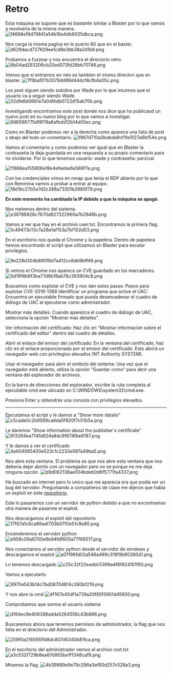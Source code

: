 # Retro

Esta máquina se supone que es bastante similar a Blaster por lo que vamos a resolverla de la misma manera. 
![f4668ef8d79841a54b18a4db9035dbca.png](img/f4668ef8d79841a54b18a4db9035dbca.png)


Nos carga la misma pagina en le puerto 80 que en el baster.
![d629dacd727629ee1cd8e3bb38a2d1b9.png](img/d629dacd727629ee1cd8e3bb38a2d1b9.png)

Probamos a fuzzear y nos encuentra el directorio retro. 
![6b04ad293206cb20ed573fd26bb70746.png](img/6b04ad293206cb20ed573fd26bb70746.png)

Vemos que si entramos en reto es tambien el mismo directori que en blaster.
![7f9ba5f7b3079dd89d44dcf4cfb4a05c.png](img/7f9ba5f7b3079dd89d44dcf4cfb4a05c.png)

Los post siguen siendo subidos por Wade por lo que intuimos que el usuario va a seguir siendo Wade. 
![02dfe6d0661e7a0df4db0722d15ab70b.png](img/02dfe6d0661e7a0df4db0722d15ab70b.png)

Investigando encontramos este post donde nos dice que ha publicaod un nuevo post en su nuevo blog por lo que vamos a investigar. 
![686596775df8f19a8afbdd12b14d05ec.png](img/686596775df8f19a8afbdd12b14d05ec.png)

Como en Blaster podemos ver a la derecha como aparece una lista de post y abajo del todo un comentario. 
![f967d710a0babda9cf1fe5f27a6bf54e.png](img/f967d710a0babda9cf1fe5f27a6bf54e.png)

Vamos al comentario y como podemos ver igual que en Blaster la contraseña la deja guardada en una respuesta  a su propio comentario para no olvidarse. Por lo que tenemos usuario: wade y contraseña: parzival. 

![f1868ea155906e19e4efeebe6e569f7e.png](img/f1868ea155906e19e4efeebe6e569f7e.png)

Con los credenciales vimos en nmap que tenia el RDP abierto por lo que con Remmina vamos a probar a entrar al equipo. 
![18d1bc27b5a7d2c288a73301b2880f79.png](img/18d1bc27b5a7d2c288a73301b2880f79.png)

**En este momento ha cambiado la IP debido a que la máquina se apagó.**

Nos metemos dentro del sistema. 
![e39786928c7670d627322960a7b2846b.png](img/e39786928c7670d627322960a7b2846b.png)

Vamos a ver que hay en el archivo user.txt. Encontramos la primera flag. 
![1c49473c13c7a28e1af153a7bf102d03.png](img/1c49473c13c7a28e1af153a7bf102d03.png)

En el escritorio nos queda el Chrome y la papelera. Dentro de papelera hemos encontrado el script que utilizamos en Blaster para escalar privilegios.  


![9e228d304b890f8d7a412cc6db9bff49.png](img/9e228d304b890f8d7a412cc6db9bff49.png)

Si vemos el Chrome nos aparece un CVE guardado en los marcadores. 
![0d19f8b6f3ba77d8b18ab78c393904c8.png](img/0d19f8b6f3ba77d8b18ab78c393904c8.png)

Buscamos como explotar el CVE y nos dan estos pasos:
Pasos para explotar CVE-2019-1388
Identificar un programa que active el UAC:
Encuentra un ejecutable firmado que pueda desencadenar el cuadro de diálogo de UAC al ejecutarse como administrador.

Mostrar más detalles:
Cuando aparezca el cuadro de diálogo de UAC, selecciona la opción "Mostrar más detalles".

Ver información del certificado:
Haz clic en "Mostrar información sobre el certificado del editor" dentro del cuadro de detalles.

Abrir el enlace del emisor del certificado:
En la ventana del certificado, haz clic en el enlace proporcionado por el emisor del certificado. Esto abrirá un navegador web con privilegios elevados (NT Authority SYSTEM).

Usar el navegador para abrir el símbolo del sistema:
Una vez que el navegador esté abierto, utiliza la opción "Guardar como" para abrir una ventana del explorador de archivos.

En la barra de direcciones del explorador, escribe la ruta completa al ejecutable cmd.exe ubicado en C:\WINDOWS\system32\cmd.exe.

Presiona Enter y obtendrás una consola con privilegios elevados.
***
Ejecutamos el script y le damos a "Show more datails"
![c5cade0c2b9599ca6da5f920f7c01b5a.png](img/c5cade0c2b9599ca6da5f920f7c01b5a.png)

Le daremos "Show information about the publisher's certificate"
![6f3264ea714fd824a8dc6f674fbe6187.png](img/6f3264ea714fd824a8dc6f674fbe6187.png)

Y le damos a ver el certificado 
![4a604065400e523c1c2233e097a49ba5.png](img/4a604065400e523c1c2233e097a49ba5.png)

Nos abre esta ventana. El problema es que nos abre esta ventana que nos debería dejar abrirlo con un navegador pero no se porque no me deja ninguna opción. 
![b9d082138ae004bdeb0d6f5771fa4337.png](img/b9d082138ae004bdeb0d6f5771fa4337.png)

He buscado en internet pero lo unico que me aparecia era que podia ser un bug del servidor. Preguntando a compañeros de clase me dijeron que había un exploit en este [repositorio](https://github.com/WindowsExploits/Exploits/tree/master/CVE-2017-0213). 

Este lo pasaremos con un servidor de python debido a que no encontramos otra manera de pasarme el exploit. 

Nos descargamos el exploit del repositorio
![17f67a1c6ca89aaf703b07f0e51c8e80.png](img/17f67a1c6ca89aaf703b07f0e51c8e80.png)

Encenderemos el servidor python 
![e958c09a6700e9e94fdf605a77f68517.png](img/e958c09a6700e9e94fdf605a77f68517.png)

Nos conectamos al servidor python desde el servidor de windows y descargamos el exploit
![a07f96fd02a546a499c318f9b90380d1.png](img/a07f96fd02a546a499c318f9b90380d1.png)

Lo tenemos descargado
![c25c32f22eaddc5399a4f6f824151f60.png](img/c25c32f22eaddc5399a4f6f824151f60.png)

Vamos a ejecutarlo

![9970e543b14c7bd08704814c260bf219.png](img/9970e543b14c7bd08704814c260bf219.png)

Y nos abre la cmd
![4f167b45df1a729a20f85f5901d45600.png](img/4f167b45df1a729a20f85f5901d45600.png)

Comprobamos que somos el usuario sistema

![d194ec9e408388adda5264556c43b866.png](img/d194ec9e408388adda5264556c43b866.png)

Buscaremos ahora que tenemos permisos de administrador, la flag que nos falta en el directorio del Administrador. 

![259f0a216595ffd8dc807d5340b81fca.png](img/259f0a216595ffd8dc807d5340b81fca.png)

En el escritorio del administrador vemos el archivo root.txt
![a3c532f729b8ea67d955be1f1348caf9.png](img/a3c532f729b8ea67d955be1f1348caf9.png)

Miramos la flag. 
![4b39889e9e79c296e3ef93d257c528a3.png](img/4b39889e9e79c296e3ef93d257c528a3.png)